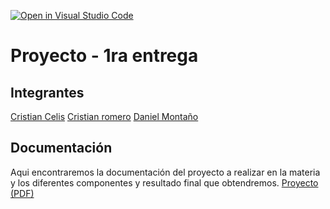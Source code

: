 [![Open in Visual Studio Code](https://classroom.github.com/assets/open-in-vscode-2e0aaae1b6195c2367325f4f02e2d04e9abb55f0b24a779b69b11b9e10269abc.svg)](https://classroom.github.com/online_ide?assignment_repo_id=19089832&assignment_repo_type=AssignmentRepo)
# Proyecto - 1ra entrega

## Integrantes
[Cristian Celis]()
[Cristian romero]()
[Daniel Montaño]()

## Documentación
Aqui encontraremos la documentación del proyecto a realizar en la materia y los diferentes componentes y resultado final que obtendremos.
[ Proyecto (PDF)](Proyecto.pdf)
